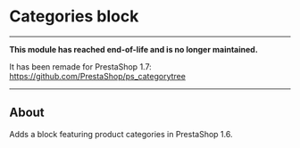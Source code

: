 # Categories block

---

**This module has reached end-of-life and is no longer maintained.**

It has been remade for PrestaShop 1.7: https://github.com/PrestaShop/ps_categorytree

---

## About

Adds a block featuring product categories in PrestaShop 1.6.
